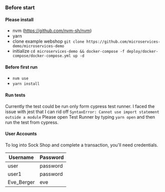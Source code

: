 ### Before start

#### Please install

- nvm (https://github.com/nvm-sh/nvm)
- yarn
- clone example webshop `git clone https://github.com/microservices-demo/microservices-demo`
- initialize `cd microservices-demo && docker-compose -f deploy/docker-compose/docker-compose.yml up -d`

#### Before first run

- `nvm use`
- `yarn install`

#### Run tests

Currently the test could be run only form cypress test runner. I faced the issue with jest that I can rid off
`SyntaxError: Cannot use import statement outside a module`
Please open Test Runner by typing `yarn open` and then run the test from cypress.

#### User Accounts

To log into Sock Shop and complete a transaction, you'll need credentials.

| Username   | Password |
| ---------- | -------- |
| user       | password |
| user1      | password |
| Eve_Berger | eve      |
